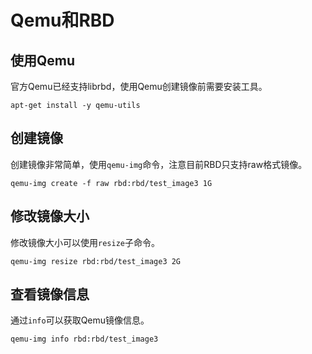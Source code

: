 # Qemu和RBD

## 使用Qemu

官方Qemu已经支持librbd，使用Qemu创建镜像前需要安装工具。

```
apt-get install -y qemu-utils
```

## 创建镜像

创建镜像非常简单，使用`qemu-img`命令，注意目前RBD只支持raw格式镜像。

```
qemu-img create -f raw rbd:rbd/test_image3 1G
```

## 修改镜像大小

修改镜像大小可以使用`resize`子命令。

```
qemu-img resize rbd:rbd/test_image3 2G
```

## 查看镜像信息

通过`info`可以获取Qemu镜像信息。

```
qemu-img info rbd:rbd/test_image3
```

